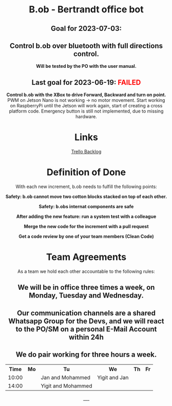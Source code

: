 <!-- Variables -->
<div style="text-align: center;">
  <h1>B.ob - Bertrandt office bot</h1>
<h2>Goal for 2023-07-03:<br></h2>
<h2><strong>Control b.ob over bluetooth with full directions control.</strong></h2>
</p><strong>Will be tested by the PO with the user manual.</strong>

<h2>Last goal for 2023-06-19: <span style="color:red">FAILED</span><br></h2>
<strong>Control b.ob with the XBox to drive Forward, Backward and turn on point.</strong>
PWM on Jetson Nano is not working -> no motor movement. Start working on RaspberryPi until the Jetson will work again, start of creating a cross platform code.
Emergency button is still not implemented, due to missing hardware.

<h1>Links</h1>
<a href="https://trello.com/invite/b/9bnDGKDw/ATTIb2f8bac1cc84f8cdd39532f89ddc5d4d0D2FEDB1/bob-project">Trello Backlog</a>

<h1>Definition of Done</h1>
With each new increment, b.ob needs to fulfill the following points:</p>
<strong>Safety: b.ob cannot move two cotton blocks stacked on top of each other.</strong></p>
<strong>Safety: b.obs internat components are safe</strong></p>
<strong>After adding the new feature: run a system test with a colleague</strong></p>
<strong>Merge the new code for the increment with a pull request</strong></p>
<strong>Get a code review by one of your team members (Clean Code)</strong></p>

<h1>Team Agreements</h1>
As a team we hold each other accountable to the following rules:<p>
  <h2>We will be in office three times a week, on Monday, Tuesday and Wednesday.</h2>
  <h2>Our communication channels are a shared Whatsapp Group for the Devs, and we will react to the PO/SM on a personal E-Mail Account within 24h</h2>
  <h2>We do pair working for three hours a week.</h2>
  <table>
  <tr>
  <th>Time</th>
  <th>Mo</th>
  <th>Tu</th>
  <th>We</th>
  <th>Th</th>
  <th>Fr</th>
  </tr>
  <tr>
    <td>10:00</td>
    <td></td>
    <td>Jan and Mohammed</td>
    <td>Yigit and Jan</td>
    <td></td>
    <td></td>
  </tr>
    <tr>
    <td>14:00</td>
    <td></td>
    <td>Yigit and Mohammed</td>
    <td></td>
    <td></td>
    <td></td>
  </tr>
    </table>
___


